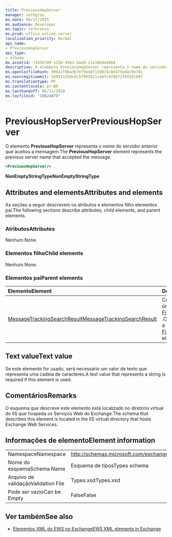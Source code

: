 ```yaml
---
title: PreviousHopServer
manager: sethgros
ms.date: 09/17/2015
ms.audience: Developer
ms.topic: reference
ms.prod: office-online-server
localization_priority: Normal
api_name:
- PreviousHopServer
api_type:
- schema
ms.assetid: 74456709-1250-4943-bae0-11a3db44a684
description: O elemento PreviousHopServer representa o nome do servidor anterior que aceitou a mensagem.
ms.openlocfilehash: d9641fdba3b7ef5b487139074c8e475edec9e74c
ms.sourcegitcommit: 34041125dc8c5f993b21cebfc4f8b72f0fd2cb6f
ms.translationtype: MT
ms.contentlocale: pt-BR
ms.lasthandoff: 06/11/2018
ms.locfileid: "19824879"
---
```

# <a name="previoushopserver"></a><span data-ttu-id="97566-103">PreviousHopServer</span><span class="sxs-lookup"><span data-stu-id="97566-103">PreviousHopServer</span></span>

<span data-ttu-id="97566-104">O elemento **PreviousHopServer** representa o nome do servidor anterior que aceitou a mensagem.</span><span class="sxs-lookup"><span data-stu-id="97566-104">The **PreviousHopServer** element represents the previous server name that accepted the message.</span></span> 
  
```XML
<PreviousHopServer/>
```

 <span data-ttu-id="97566-105">**NonEmptyStringType**</span><span class="sxs-lookup"><span data-stu-id="97566-105">**NonEmptyStringType**</span></span>
## <a name="attributes-and-elements"></a><span data-ttu-id="97566-106">Attributes and elements</span><span class="sxs-lookup"><span data-stu-id="97566-106">Attributes and elements</span></span>

<span data-ttu-id="97566-107">As seções a seguir descrevem os atributos e elementos filho elementos pai.</span><span class="sxs-lookup"><span data-stu-id="97566-107">The following sections describe attributes, child elements, and parent elements.</span></span>
  
### <a name="attributes"></a><span data-ttu-id="97566-108">Atributos</span><span class="sxs-lookup"><span data-stu-id="97566-108">Attributes</span></span>

<span data-ttu-id="97566-109">Nenhum.</span><span class="sxs-lookup"><span data-stu-id="97566-109">None.</span></span>
  
### <a name="child-elements"></a><span data-ttu-id="97566-110">Elementos filho</span><span class="sxs-lookup"><span data-stu-id="97566-110">Child elements</span></span>

<span data-ttu-id="97566-111">Nenhum.</span><span class="sxs-lookup"><span data-stu-id="97566-111">None.</span></span>
  
### <a name="parent-elements"></a><span data-ttu-id="97566-112">Elementos pai</span><span class="sxs-lookup"><span data-stu-id="97566-112">Parent elements</span></span>

|<span data-ttu-id="97566-113">**Elemento**</span><span class="sxs-lookup"><span data-stu-id="97566-113">**Element**</span></span>|<span data-ttu-id="97566-114">**Descrição**</span><span class="sxs-lookup"><span data-stu-id="97566-114">**Description**</span></span>|
|:-----|:-----|
|[<span data-ttu-id="97566-115">MessageTrackingSearchResult</span><span class="sxs-lookup"><span data-stu-id="97566-115">MessageTrackingSearchResult</span></span>](messagetrackingsearchresult.md) <br/> |<span data-ttu-id="97566-116">Contém um resultado de mensagem única de um elemento [FindMessageTrackingReportResponse](findmessagetrackingreportresponse.md) .</span><span class="sxs-lookup"><span data-stu-id="97566-116">Contains a single message result for a [FindMessageTrackingReportResponse](findmessagetrackingreportresponse.md) element.</span></span>  <br/> |
   
## <a name="text-value"></a><span data-ttu-id="97566-117">Text value</span><span class="sxs-lookup"><span data-stu-id="97566-117">Text value</span></span>

<span data-ttu-id="97566-118">Se este elemento for usado, será necessário um valor de texto que representa uma cadeia de caracteres.</span><span class="sxs-lookup"><span data-stu-id="97566-118">A text value that represents a string is required if this element is used.</span></span>
  
## <a name="remarks"></a><span data-ttu-id="97566-119">Comentários</span><span class="sxs-lookup"><span data-stu-id="97566-119">Remarks</span></span>

<span data-ttu-id="97566-120">O esquema que descreve este elemento está localizado no diretório virtual do IIS que hospeda os Serviços Web do Exchange.</span><span class="sxs-lookup"><span data-stu-id="97566-120">The schema that describes this element is located in the IIS virtual directory that hosts Exchange Web Services.</span></span>
  
## <a name="element-information"></a><span data-ttu-id="97566-121">Informações de elemento</span><span class="sxs-lookup"><span data-stu-id="97566-121">Element information</span></span>

|||
|:-----|:-----|
|<span data-ttu-id="97566-122">Namespace</span><span class="sxs-lookup"><span data-stu-id="97566-122">Namespace</span></span>  <br/> |http://schemas.microsoft.com/exchange/services/2006/types  <br/> |
|<span data-ttu-id="97566-123">Nome do esquema</span><span class="sxs-lookup"><span data-stu-id="97566-123">Schema Name</span></span>  <br/> |<span data-ttu-id="97566-124">Esquema de tipos</span><span class="sxs-lookup"><span data-stu-id="97566-124">Types schema</span></span>  <br/> |
|<span data-ttu-id="97566-125">Arquivo de validação</span><span class="sxs-lookup"><span data-stu-id="97566-125">Validation File</span></span>  <br/> |<span data-ttu-id="97566-126">Types.xsd</span><span class="sxs-lookup"><span data-stu-id="97566-126">Types.xsd</span></span>  <br/> |
|<span data-ttu-id="97566-127">Pode ser vazio</span><span class="sxs-lookup"><span data-stu-id="97566-127">Can be Empty</span></span>  <br/> |<span data-ttu-id="97566-128">False</span><span class="sxs-lookup"><span data-stu-id="97566-128">False</span></span>  <br/> |
   
## <a name="see-also"></a><span data-ttu-id="97566-129">Ver também</span><span class="sxs-lookup"><span data-stu-id="97566-129">See also</span></span>



- [<span data-ttu-id="97566-130">Elementos XML do EWS no Exchange</span><span class="sxs-lookup"><span data-stu-id="97566-130">EWS XML elements in Exchange</span></span>](ews-xml-elements-in-exchange.md)

